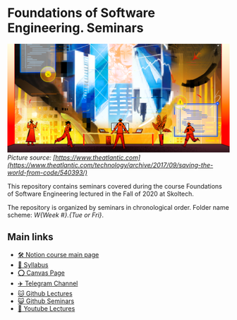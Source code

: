 # Foundations of Software Engineering. Seminars

![Foundations of Software Engineering](cover_image.png)
*Picture source: [https://www.theatlantic.com](https://www.theatlantic.com/technology/archive/2017/09/saving-the-world-from-code/540393/)* 


This repository contains seminars covered during the course Foundations of Software Engineering lectured in the Fall of 2020 at Skoltech.

The repository is organized by seminars in chronological order. 
Folder name scheme: *W{Week #}.{Tue *or* Fri}*.

## Main links

- [🛠️ Notion course main page](https://www.notion.so/fswe/Foundations-of-Software-Engineering-9e4ea95d99a343269529ee3b2bcb8ace)
- [📄 Syllabus](http://files.skoltech.ru/data/edu/syllabuses/2020/MA030406.pdf)
- [⭕ Canvas Page](https://skoltech.instructure.com/courses/2757)
- [✈️ Telegram Channel](https://t.me/joinchat/B4WXoBwKJC4RybPZfHjuNg)
- [🐱 Github Lectures](https://github.com/adasegroup/FSE2020_lectures)
- [😺 Github Seminars](https://github.com/adasegroup/FSE2020_seminars)
- [🎦 Youtube Lectures](https://www.youtube.com/playlist?list=PLwbgAkJDRI8trWTnwRmHDC8NDu3fOGtIK)
